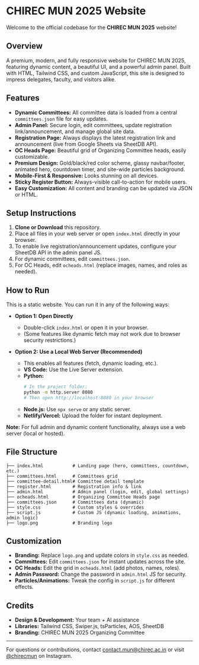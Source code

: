# CHIREC MUN 2025 Website

Welcome to the official codebase for the **CHIREC MUN 2025** website!

## Overview
A premium, modern, and fully responsive website for CHIREC MUN 2025, featuring dynamic content, a beautiful UI, and a powerful admin panel. Built with HTML, Tailwind CSS, and custom JavaScript, this site is designed to impress delegates, faculty, and visitors alike.

## Features
- **Dynamic Committees:** All committee data is loaded from a central `committees.json` file for easy updates.
- **Admin Panel:** Secure login, edit committees, update registration link/announcement, and manage global site data.
- **Registration Page:** Always displays the latest registration link and announcement (live from Google Sheets via SheetDB API).
- **OC Heads Page:** Beautiful grid of Organizing Committee heads, easily customizable.
- **Premium Design:** Gold/black/red color scheme, glassy navbar/footer, animated hero, countdown timer, and site-wide particles background.
- **Mobile-First & Responsive:** Looks stunning on all devices.
- **Sticky Register Button:** Always-visible call-to-action for mobile users.
- **Easy Customization:** All content and branding can be updated via JSON or HTML.

## Setup Instructions
1. **Clone or Download** this repository.
2. Place all files in your web server or open `index.html` directly in your browser.
3. To enable live registration/announcement updates, configure your SheetDB API in the admin panel JS.
4. For dynamic committees, edit `committees.json`.
5. For OC Heads, edit `ocheads.html` (replace images, names, and roles as needed).

## How to Run

This is a static website. You can run it in any of the following ways:

- **Option 1: Open Directly**
  - Double-click `index.html` or open it in your browser.
  - (Some features like dynamic fetch may not work due to browser security restrictions.)

- **Option 2: Use a Local Web Server (Recommended)**
  - This enables all features (fetch, dynamic loading, etc.).
  - **VS Code:** Use the Live Server extension.
  - **Python:**
    ```sh
    # In the project folder:
    python -m http.server 8080
    # Then open http://localhost:8080 in your browser
    ```
  - **Node.js:** Use `npx serve` or any static server.
  - **Netlify/Vercel:** Upload the folder for instant deployment.

**Note:** For full admin and dynamic content functionality, always use a web server (local or hosted).

## File Structure
```
├── index.html           # Landing page (hero, committees, countdown, etc.)
├── committees.html      # Committees grid
├── committee-detail.html# Committee detail template
├── register.html        # Registration info & link
├── admin.html           # Admin panel (login, edit, global settings)
├── ocheads.html         # Organizing Committee Heads page
├── committees.json      # Committees data (dynamic)
├── style.css            # Custom styles & overrides
├── script.js            # Custom JS (dynamic loading, animations, admin logic)
├── logo.png             # Branding logo
```

## Customization
- **Branding:** Replace `logo.png` and update colors in `style.css` as needed.
- **Committees:** Edit `committees.json` for instant updates across the site.
- **OC Heads:** Edit the grid in `ocheads.html` (add photos, names, roles).
- **Admin Password:** Change the password in `admin.html` JS for security.
- **Particles/Animations:** Tweak the config in `script.js` for different effects.

## Credits
- **Design & Development:** Your team + AI assistance
- **Libraries:** Tailwind CSS, Swiper.js, tsParticles, AOS, SheetDB
- **Branding:** CHIREC MUN 2025 Organizing Committee

---

For questions or contributions, contact [contact.mun@chirec.ac.in](mailto:contact.mun@chirec.ac.in) or visit [@chirecmun](https://instagram.com/chirecmun) on Instagram. 